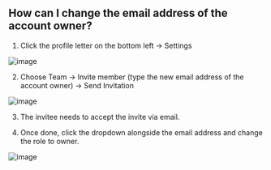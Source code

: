 ## How can I change the email address of the account owner?

1. Click the profile letter on the bottom left -> Settings

![image](https://github.com/GoTolstoy/tolstoy-toly-kb/assets/159800692/403a6295-f670-4e4e-9cc8-7a25e3111f97)


2. Choose Team -> Invite member (type the new email address of the account owner) -> Send Invitation

![image](https://github.com/GoTolstoy/tolstoy-toly-kb/assets/159800692/26430dcd-ae65-497c-8216-a748256fb5ef)


3. The invitee needs to accept the invite via email. 


4. Once done, click the dropdown alongside the email address and change the role to owner.

![image](https://github.com/GoTolstoy/tolstoy-toly-kb/assets/159800692/07e9c994-6a4d-4724-bf3f-03671b394f3f)
